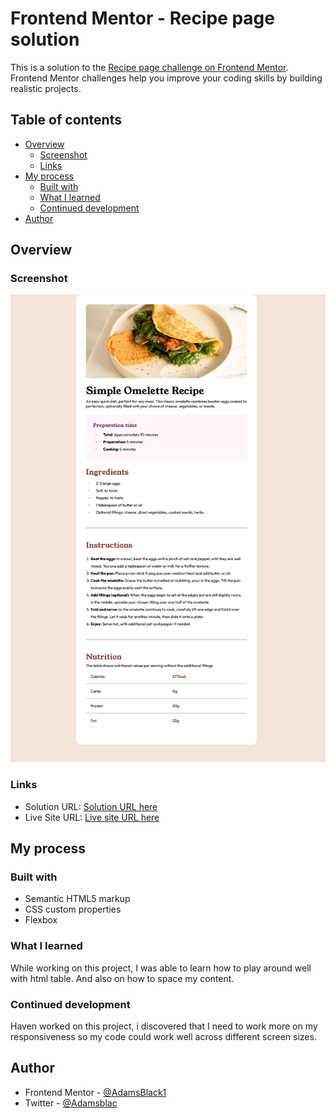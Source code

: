 # Frontend Mentor - Recipe page solution

This is a solution to the [Recipe page challenge on Frontend Mentor](https://www.frontendmentor.io/challenges/recipe-page-KiTsR8QQKm). Frontend Mentor challenges help you improve your coding skills by building realistic projects.

## Table of contents

- [Overview](#overview)
  - [Screenshot](#screenshot)
  - [Links](#links)
- [My process](#my-process)
  - [Built with](#built-with)
  - [What I learned](#what-i-learned)
  - [Continued development](#continued-development)
- [Author](#author)

## Overview

### Screenshot

![](./Screenshot%202025-01-21%20at%2018-22-21%20Recipe%20Homepage.png)


### Links

- Solution URL: [Solution URL here](https://github.com/AdamsBlack1/Recipe1)
- Live Site URL: [Live site URL here](https://recipepage-amber.vercel.app/)

## My process

### Built with

- Semantic HTML5 markup
- CSS custom properties
- Flexbox


### What I learned

While working on this project, I was able to learn how to play around well with html table. And also on how to space my content.


### Continued development
Haven worked on this project, i discovered that I need to work more on my responsiveness so my code could work well across different screen sizes.


## Author

- Frontend Mentor - [@AdamsBlack1](https://www.frontendmentor.io/profile/AdamsBlack1)
- Twitter - [@Adamsblac](https://x.com/Adamsblac)





